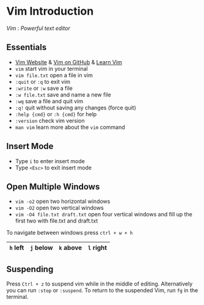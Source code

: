 # Vim Introduction

_Vim : Powerful text editor_

## Essentials

- [Vim Website](https://www.vim.org/download.php) & [Vim on GitHub](https://github.com/vim/vim) & [Learn Vim](https://github.com/iggredible/Learn-Vim)
- `vim` start vim in your terminal
- `vim file.txt` open a file in vim
- `:quit` or `:q` to exit vim
- `:write` or `:w` save a file
- `:w file.txt` save and name a new file
- `:wq` save a file and quit vim
- `:q!` quit without saving any changes (force quit)
- `:help {cmd}` or `:h {cmd}` for help
- `:version` check vim version
- `man vim` learn more about the `vim` command

## Insert Mode

- Type `i` to enter insert mode
- Type `<Esc>` to exit insert mode

## Open Multiple Windows

- `vim -o2` open two horizontal windows
- `vim -O2` open two vertical windows
- `vim -O4 file.txt draft.txt` open four vertical windows and fill up the first two with file.txt and draft.txt

To navigate between windows press `ctrl + w + h`

| `h` left | `j` below | `k` above | `l` right |
| -------- | --------- | --------- | --------- |

## Suspending

Press `Ctrl + z` to suspend vim while in the middle of editing. Alternatively you can run `:stop` or `:suspend`. To return to the suspended Vim, run `fg` in the terminal.
